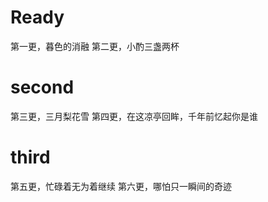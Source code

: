 # Ready
第一更，暮色的消融
第二更，小酌三盏两杯
# second
第三更，三月梨花雪
第四更，在这凉亭回眸，千年前忆起你是谁
# third
第五更，忙碌着无为着继续
第六更，哪怕只一瞬间的奇迹